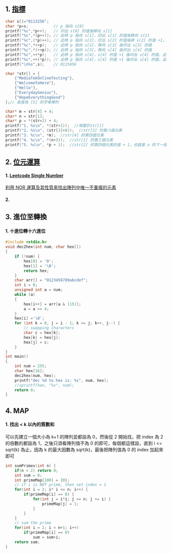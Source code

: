 ## 1. [指標](https://github.com/JrPhy/C_tutorial/blob/main/CH5-%E6%8C%87%E6%A8%99%E8%88%87%E5%AD%97%E4%B8%B2.md)
```C
char s[]="0113256";
char *p=s;           // p 指向 s[0]
printf("%c",*p++);   // 印出 s[0] 的值後移向 s[1]
printf("%c",*(p++)); // 此時 p 指向 s[1]，印出 s[1] 的值後移向 s[2]
printf("%c",(*p)++); // 此時 p 指向 s[2]，印出 s[2] 的值後將 s[2] 的值 +1，此時 s[2] = 2
printf("%c",*++p);   // 此時 p 指向 s[2]，移向 s[3] 後印出 s[3] 的值
printf("%c",*(++p)); // 此時 p 指向 s[3]，移向 s[4] 後印出 s[4] 的值
printf("%c",++*p);   // 此時 p 指向 s[4]，s[4] 的值 +1 後印出 s[4] 的值，此時 s[4] = 3
printf("%c",++(*p)); // 此時 p 指向 s[4]，s[4] 的值 +1 後印出 s[4] 的值，此時 s[4] = 4
printf("\n%s",s);    // 0123456
```

```c
char *str[] = {
    {"MediaTekOnlineTesting"},
    {"WelcomeToHere"},
    {"Hello"},
    {"EverydayGenius"},
    {"HopeEverythingGood"}
};// 長度為 [5] 的字串陣列

char* m = str[4] + 4;
char* n = str[1];
char* p = *(str+2) + 4;
printf("1. %s\n", *(str+1));  //相當於str[1]
printf("2. %s\n", (str[3]+8));  //str[3] 的第八個元素
printf("3. %c\n", *m);  //str[4] 的第四個元素
printf("4. %c\n", *(n+3));  //str[1] 的第三個元素
printf("5. %c\n", *p + 1);  //str[2] 的第四個元素的值 + 1，也就是 o 的下一個字母 p
```
## 2. [位元運算](https://github.com/JrPhy/C_tutorial/blob/main/CH9-%E4%BD%8D%E5%85%83%E9%81%8B%E7%AE%97.md)
#### 1. [Leetcode Single Number](https://leetcode.com/problems/single-number/)
[利用 NOR 運算及其性質來找出陣列中唯一不重複的元素](https://github.com/JrPhy/C_tutorial/blob/main/CH9-%E4%BD%8D%E5%85%83%E9%81%8B%E7%AE%97.md#4-%E6%89%BE%E5%87%BA%E9%99%A3%E5%88%97%E4%B8%AD%E5%94%AF%E4%B8%80%E4%B8%8D%E9%87%8D%E8%A4%87%E7%9A%84%E5%85%83%E7%B4%A0)

#### 2. 

## 3. 進位至轉換
#### 1. 十進位轉十六進位
```c
#include <stdio.h>
void dec2hex(int num, char hex[])
{
    if (!num) {
        hex[0] = '0';
        hex[1] = '\0';
        return hex;
    }
    char arr[] = "0123456789abcdef";
    int i = 0;
    unsigned int a = num;
    while (a)
    {
        hex[i++] = arr[a & (15)];
        a = a >> 4;
    }
    hex[i] ='\0';
    for (int k = 0, j = i - 1; k <= j; k++, j--) {
        // swapping characters
        char c = hex[k];
        hex[k] = hex[j];
        hex[j] = c;
    }
}
int main()
{
    int num = 255;
    char hex[16];
    dec2hex(num, hex);
    printf("dec %d to hex is: %s", num, hex);
    //sprintf(hex, "%x", num);
    return 0;
}
```

## 4. MAP
#### 1. 找出 < k 以內的質數和
可以先建立一個大小為 k+1 的陣列並都設為 0，然後從 2 開始找，把 index 為 2 的倍數的都設為 1，之後只須看陣列值不為 0 的即可，每個都這樣設，直到 i <= sqrt(k) 為止，因為 k 的最大因數為 sqrt(k)，最後把陣列值為 0 的 index 加起來即可
```cpp
int sumPrimes(int n) {
    if(n < 2) return 0;
    int sum = 0;
    int primeMap[100] = {0};
    // if i is NOT prime, then set index = 1
    for(int i = 2; i* i <= n; i++) {
        if(primeMap[i] == 0) {
            for(int j = i*i; j <= n; j += i) {
                primeMap[j] = 1;
            }
        }
    }
    // sum the prime
    for(int i = 2; i < n+1; i++)
        if(primeMap[i] == 0)
            sum = sum+i;
    return sum;
}
```
